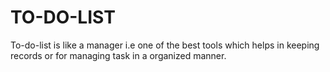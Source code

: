 # TO-DO-LIST
To-do-list is like a manager i.e one of the best tools which helps in keeping records or for  managing task in a organized manner. 
